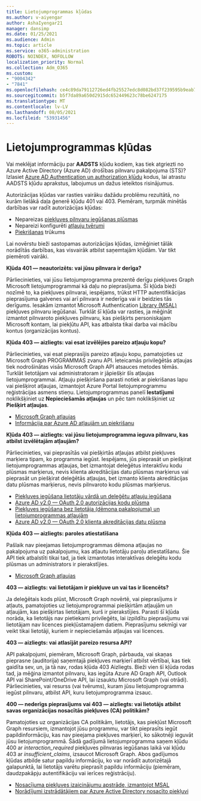 ```yaml
---
title: Lietojumprogrammas kļūdas
ms.author: v-aiyengar
author: AshaIyengar21
manager: dansimp
ms.date: 01/25/2021
ms.audience: Admin
ms.topic: article
ms.service: o365-administration
ROBOTS: NOINDEX, NOFOLLOW
localization_priority: Normal
ms.collection: Adm_O365
ms.custom:
- "9004342"
- "7841"
ms.openlocfilehash: ce4c89da79112726ed4fb25527edc8d082bd37f239595b9eab7279abeeecfd7e
ms.sourcegitcommit: b5f7da89a650d2915dc652449623c78be6247175
ms.translationtype: MT
ms.contentlocale: lv-LV
ms.lasthandoff: 08/05/2021
ms.locfileid: "53931456"
---
```

# <a name="application-errors"></a>Lietojumprogrammas kļūdas

Vai meklējat informāciju par **AADSTS** kļūdu kodiem, kas tiek atgriezti no Azure Active Directory (Azure AD) drošības pilnvaru pakalpojuma (STS)? Izlasiet [Azure AD Authentication un authorization kļūdu](https://docs.microsoft.com/azure/active-directory/develop/reference-aadsts-error-codes) kodus, lai atrastu AADSTS kļūdu aprakstus, labojumus un dažus ieteiktos risinājumus.

Autorizācijas kļūdas var rasties vairāku dažādu problēmu rezultātā, no kurām lielākā daļa ģenerē kļūdu 401 vai 403. Piemēram, turpmāk minētās darbības var radīt autorizācijas kļūdas:

- Nepareizas [piekļuves pilnvaru iegūšanas plūsmas](https://docs.microsoft.com/azure/active-directory/develop/reference-aadsts-error-codes) 
- Nepareizi konfigurēti [atļauju tvērumi](https://docs.microsoft.com/azure/active-directory/develop/active-directory-v2-scopes) 
- [Piekrišanas](https://docs.microsoft.com/azure/active-directory/develop/active-directory-devhowto-multi-tenant-overview#understanding-user-and-admin-consent) trūkums

Lai novērstu bieži sastopamas autorizācijas kļūdas, izmēģiniet tālāk norādītās darbības, kas visvairāk atbilst saņemtajām kļūdām. Var tikt piemēroti vairāki.

**Kļūda 401 — neautorizēts: vai jūsu pilnvara ir derīga?**

Pārliecinieties, vai jūsu lietojumprogramma prezentē derīgu piekļuves Graph Microsoft lietojumprogrammai kā daļu no pieprasījuma. Šī kļūda bieži nozīmē to, ka piekļuves pilnvarai, iespējams, trūkst HTTP autentifikācijas pieprasījuma galvenes vai arī pilnvara ir nederīga vai ir beidzies tās derīgums. Iesakām izmantot Microsoft Authentication [Library (MSAL)](https://docs.microsoft.com/azure/active-directory/develop/msal-overview) piekļuves pilnvaru iegūšanai. Turklāt šī kļūda var rasties, ja mēģināt izmantot pilnvaroto piekļuves pilnvaru, kas piešķirts personiskajam Microsoft kontam, lai piekļūtu API, kas atbalsta tikai darba vai mācību kontus (organizācijas kontus).

**Kļūda 403 — aizliegts: vai esat izvēlējies pareizo atļauju kopu?**

Pārliecinieties, vai esat pieprasījis pareizo atļauju kopu, pamatojoties uz Microsoft Graph PROGRAMMAS zvanu API. Ieteicamās privileģētās atļaujas tiek nodrošinātas visās Microsoft Graph API atsauces metodes tēmās. Turklāt lietotājam vai administratoram ir jāpiešķir šīs atļaujas lietojumprogrammai. Atļauju piešķiršana parasti notiek ar piekrišanas lapu vai piešķirot atļaujas, izmantojot Azure Portal lietojumprogrammu reģistrācijas asmens stieņu. Lietojumprogrammas panelī **Iestatījumi** noklikšķiniet uz **Nepieciešamās atļaujas** un pēc tam noklikšķiniet uz **Piešķirt atļaujas**.

- [Microsoft Graph atļaujas](https://docs.microsoft.com/graph/permissions-reference) 
- [Informācija par Azure AD atļaujām un piekrišanu](https://docs.microsoft.com/azure/active-directory/develop/v2-permissions-and-consent) 

**Kļūda 403 — aizliegts: vai jūsu lietojumprogramma ieguva pilnvaru, kas atbilst izvēlētajām atļaujām?**

Pārliecinieties, vai pieprasītās vai piešķirtās atļaujas atbilst piekļuves marķiera tipam, ko programma iegūst. Iespējams, jūs pieprasāt un piešķirat lietojumprogrammas atļaujas, bet izmantojat deleģētus interaktīvu kodu plūsmas marķierus, nevis klienta akreditācijas datu plūsmas marķierus vai pieprasāt un piešķirat deleģētās atļaujas, bet izmanto klienta akreditācijas datu plūsmas marķierus, nevis pilnvaroto kodu plūsmas marķierus.

- [Piekļuves iegūšana lietotāju vārdā un deleģētu atļauju iegūšana](https://docs.microsoft.com/graph/auth_v2_user) 
- [Azure AD v2.0 — OAuth 2.0 autorizācijas kodu plūsma](https://docs.microsoft.com/azure/active-directory/develop/v2-oauth2-auth-code-flow) 
- [Piekļuves iegūšana bez lietotāja (dēmona pakalpojuma) un lietojumprogrammas atļaujām](https://docs.microsoft.com/graph/auth_v2_service) 
- [Azure AD v2.0 — OAuth 2.0 klienta akreditācijas datu plūsma](https://docs.microsoft.com/azure/active-directory/develop/v2-oauth2-client-creds-grant-flow) 

**Kļūda 403 — aizliegts: paroles atiestatīšana**

Pašlaik nav pieejamas lietojumprogrammas dēmona atļaujas no pakalpojuma uz pakalpojumu, kas atļautu lietotāju paroļu atiestatīšanu. Šie API tiek atbalstīti tikai tad, ja tiek izmantotas interaktīvas deleģētu kodu plūsmas un administrators ir pierakstījies.

- [Microsoft Graph atļaujas](https://docs.microsoft.com/graph/permissions-reference)

**403 — aizliegts: vai lietotājam ir piekļuve un vai tas ir licencēts?**

Ja deleģētais kods plūst, Microsoft Graph novērtē, vai pieprasījums ir atļauts, pamatojoties uz lietojumprogrammai piešķirtām atļaujām un atļaujām, kas piešķirtas lietotājam, kurš ir pierakstījies. Parasti šī kļūda norāda, ka lietotājs nav pietiekami privileģēts, lai izpildītu pieprasījumu vai lietotājam nav licences piekļūstamajiem datiem. Pieprasījumu sekmīgi var veikt tikai lietotāji, kuriem ir nepieciešamās atļaujas vai licences.

**403 — aizliegts: vai atlasījāt pareizo resursa API?**

API pakalpojumi, piemēram, Microsoft Graph, pārbauda, vai skaņas pieprasne (auditorija) saņemtajā piekļuves marķierī atbilst vērtībai, kas tiek gaidīta sev, un, ja tā nav, rodas kļūda 403 Aizliegts. Bieži vien šī kļūda rodas tad, ja mēģina izmantot pilnvaru, kas iegūta Azure AD Graph API, Outlook API vai SharePoint/OneDrive API, lai izsauktu Microsoft Graph (vai otrādi). Pārliecinieties, vai resurss (vai tvērums), kuram jūsu lietojumprogramma iegūst pilnvaru, atbilst API, kuru lietojumprogramma izsauc.

**400 — nederīgs pieprasījums vai 403 — aizliegts: vai lietotājs atbilst savas organizācijas nosacītās piekļuves (CA) politikām?**

Pamatojoties uz organizācijas CA politikām, lietotājs, kas piekļūst Microsoft Graph resursiem, izmantojot jūsu programmu, var tikt pieprasīts iegūt papildinformāciju, kas nav pieejama piekļuves marķierī, ko sākotnēji ieguvāt jūsu lietojumprogrammā. Šādā gadījumā lietojumprogramma saņem kļūdu 400 ar *interaction_required* piekļuves pilnvaras iegūšanas laikā vai kļūdu 403 ar *insufficient_claims*, izsaucot Microsoft Graph. Abos gadījumos kļūdas atbilde satur papildu informāciju, ko var norādīt autorizētajā galapunktā, lai lietotājs varētu pieprasīt papildu informāciju (piemēram, daudzpakāpju autentifikāciju vai ierīces reģistrāciju).

- [Nosacījuma piekļuves izaicinājumu apstrāde, izmantojot MSAL ](https://docs.microsoft.com/azure/active-directory/develop/msal-handling-exceptions#conditional-access-and-claims-challenges)
- [Norādījumi izstrādātājiem par Azure Active Directory nosacīto piekļuvi](https://docs.microsoft.com/azure/active-directory/develop/conditional-access-dev-guide)
